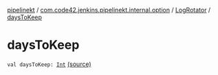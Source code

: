[pipelinekt](../../index.md) / [com.code42.jenkins.pipelinekt.internal.option](../index.md) / [LogRotator](index.md) / [daysToKeep](./days-to-keep.md)

# daysToKeep

`val daysToKeep: `[`Int`](https://kotlinlang.org/api/latest/jvm/stdlib/kotlin/-int/index.html) [(source)](https://github.com/code42/pipelinekt/tree/master/internal/src/main/kotlin/com/code42/jenkins/pipelinekt/internal/option/LogRotator.kt#L8)
